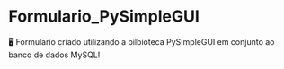 # Formulario_PySimpleGUI
 🖥️ Formulario criado  utilizando a bilbioteca PySImpleGUI em conjunto ao banco de dados MySQL!
